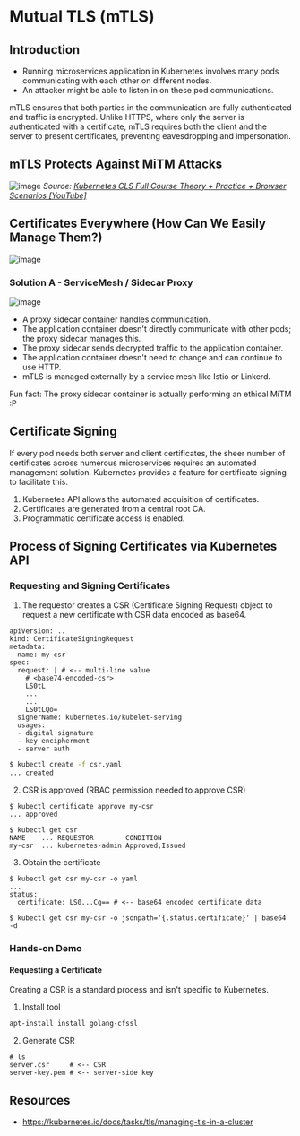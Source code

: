 # Mutual TLS (mTLS)

## Introduction
- Running microservices application in Kubernetes involves many pods communicating with each other on different nodes.
- An attacker might be able to listen in on these pod communications.

mTLS ensures that both parties in the communication are fully authenticated and traffic is encrypted. Unlike HTTPS, where only the server is authenticated with a certificate, mTLS requires both the client and the server to present certificates, preventing eavesdropping and impersonation.

## mTLS Protects Against MiTM Attacks
![image](https://github.com/user-attachments/assets/bb5e0abd-cb0b-476c-9dc3-58ee4353bdad)
_Source: [Kubernetes CLS Full Course Theory + Practice + Browser Scenarios [YouTube]](https://youtu.be/d9xfB5qaOfg)_

## Certificates Everywhere (How Can We Easily Manage Them?)
![image](https://github.com/user-attachments/assets/90a6bd7d-588e-4a22-9bac-7cbd8d1948f7)

### Solution A - ServiceMesh / Sidecar Proxy
![image](https://github.com/user-attachments/assets/48c79853-1044-4bba-9fef-b3d45a6f0155)

- A proxy sidecar container handles communication.
- The application container doesn't directly communicate with other pods; the proxy sidecar manages this.
- The proxy sidecar sends decrypted traffic to the application container.
- The application container doesn't need to change and can continue to use HTTP.
- mTLS is managed externally by a service mesh like Istio or Linkerd.

Fun fact: The proxy sidecar container is actually performing an ethical MiTM :P 

## Certificate Signing
If every pod needs both server and client certificates, the sheer number of certificates across numerous microservices requires an automated management solution. Kubernetes provides a feature for certificate signing to facilitate this.

1. Kubernetes API allows the automated acquisition of certificates.
2. Certificates are generated from a central root CA.
3. Programmatic certificate access is enabled.

## Process of Signing Certificates via Kubernetes API

### Requesting and Signing Certificates

1. The requestor creates a CSR (Certificate Signing Request) object to request a new certificate with CSR data encoded as base64.
```
apiVersion: ..
kind: CertificateSigningRequest
metadata:
  name: my-csr
spec:
  request: | # <-- multi-line value
    # <base74-encoded-csr>
    LS0tL
    ...
    ...
    LS0tLQo=
  signerName: kubernetes.io/kubelet-serving
  usages:
  - digital signature
  - key encipherment
  - server auth
```

```sh
$ kubectl create -f csr.yaml
... created
```

2. CSR is approved (RBAC permission needed to approve CSR)

```
$ kubectl certificate approve my-csr
... approved

$ kubectl get csr
NAME    ... REQUESTOR        CONDITION
my-csr  ... kubernetes-admin Approved,Issued
```

3. Obtain the certificate

```
$ kubectl get csr my-csr -o yaml
...
status:
  certificate: LS0...Cg== # <-- base64 encoded certificate data

$ kubectl get csr my-csr -o jsonpath='{.status.certificate}' | base64 -d 

```

### Hands-on Demo

#### Requesting a Certificate
Creating a CSR is a standard process and isn't specific to Kubernetes.

1. Install tool
```sh
apt-install install golang-cfssl
```

2. Generate CSR
```
# ls
server.csr     # <-- CSR
server-key.pem # <-- server-side key
```


## Resources
- https://kubernetes.io/docs/tasks/tls/managing-tls-in-a-cluster
